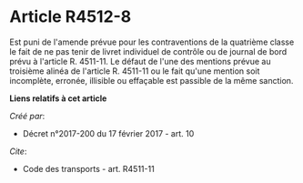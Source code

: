 # Article R4512-8

Est puni de l'amende prévue pour les contraventions de la quatrième classe le fait de ne pas tenir de livret individuel de
contrôle ou de journal de bord prévu à l'article R. 4511-11. Le défaut de l'une des mentions prévue au troisième alinéa de
l'article R. 4511-11 ou le fait qu'une mention soit incomplète, erronée, illisible ou effaçable est passible de la même
sanction.

**Liens relatifs à cet article**

_Créé par_:

  - Décret n°2017-200 du 17 février 2017 - art. 10

_Cite_:

  - Code des transports - art. R4511-11
